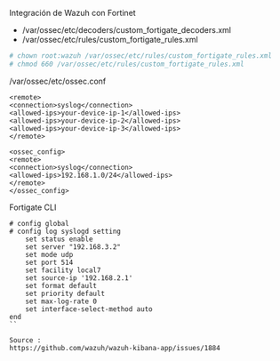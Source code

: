 Integración de Wazuh con Fortinet

- /var/ossec/etc/decoders/custom_fortigate_decoders.xml
- /var/ossec/etc/rules/custom_fortigate_rules.xml

```bash
# chown root:wazuh /var/ossec/etc/rules/custom_fortigate_rules.xml
# chmod 660 /var/ossec/etc/rules/custom_fortigate_rules.xml
```

/var/ossec/etc/ossec.conf
```
<remote>
<connection>syslog</connection>
<allowed-ips>your-device-ip-1</allowed-ips>
<allowed-ips>your-device-ip-2</allowed-ips>
<allowed-ips>your-device-ip-3</allowed-ips>
</remote>

<ossec_config>
<remote>
<connection>syslog</connection>
<allowed-ips>192.168.1.0/24</allowed-ips>
</remote>
</ossec_config>
```

Fortigate CLI
```
# config global
# config log syslogd setting
    set status enable
    set server "192.168.3.2"
    set mode udp
    set port 514
    set facility local7
    set source-ip '192.168.2.1'
    set format default
    set priority default
    set max-log-rate 0
    set interface-select-method auto
end
``

Source :
https://github.com/wazuh/wazuh-kibana-app/issues/1884
